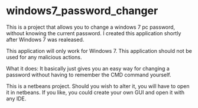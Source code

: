 # windows7_password_changer
This is a project that allows you to change a windows 7 pc password, without knowing the current password. I created this application  shortly after Windows 7 was realeased.

This application will only work for Windows 7.
This application should not be used for any malicious actions.

What it does:
It basically just gives you an easy way for changing a password without having to remember the CMD command yourself.

This is a netbeans project. Should you wish to alter it, you will have to open it in netbeans. If you like, you could create your own GUI and open it with any IDE.
